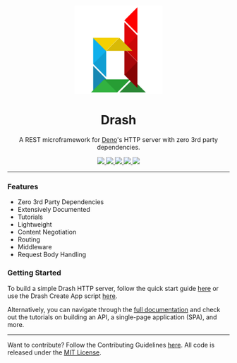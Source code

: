 <p align="center">
  <img height="200" src="./logo.svg" alt="Drash logo">
  <h1 align="center">Drash</h1>
</p>
<p align="center">A REST microframework for <a href="https://github.com/denoland/deno">Deno</a>'s HTTP server with zero 3rd party dependencies.</p>
<p align="center">
  <a href="https://github.com/drashland/deno-drash/releases">
    <img src="https://img.shields.io/github/release/drashland/deno-drash.svg?color=bright_green&label=latest">
  </a>
  <a href="https://github.com/drashland/deno-drash/actions">
    <img src="https://img.shields.io/github/workflow/status/drashland/deno-drash/master?label=ci">
  </a>
  <a href="https://discord.gg/SgejNXq">
    <img src="https://img.shields.io/badge/chat-on%20discord-blue">
  </a>
  <a href="https://twitter.com/drash_land">
    <img src="https://img.shields.io/twitter/url?label=%40drash_land&style=social&url=https%3A%2F%2Ftwitter.com%2Fdrash_land">
  </a>
  <a href="https://rb.gy/vxmeed">
    <img src="https://img.shields.io/badge/Tutorials-YouTube-red">
  </a>
</p>

---

### Features

- Zero 3rd Party Dependencies
- Extensively Documented
- Tutorials
- Lightweight
- Content Negotiation
- Routing
- Middleware
- Request Body Handling

### Getting Started

To build a simple Drash HTTP server, follow the quick start guide
[here](https://drash.land/drash/#/#quickstart) or use the Drash Create App
script [here](https://drash.land/drash/#/tutorials/cli/create-app).

Alternatively, you can navigate through the
[full documentation](https://drash.land/drash) and check out the tutorials on
building an API, a single-page application (SPA), and more.

---

Want to contribute? Follow the Contributing Guidelines
[here](https://github.com/drashland/.github/blob/master/CONTRIBUTING.md). All
code is released under the [MIT License](./LICENSE).
